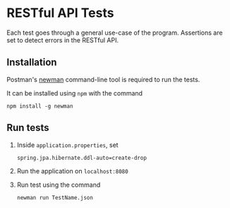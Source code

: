 # RESTful API Tests

Each test goes through a general use-case of the program. Assertions are set to detect errors in the RESTful API. 

## Installation
Postman's [newman](https://learning.postman.com/docs/running-collections/using-newman-cli/command-line-integration-with-newman/) command-line tool is required to run the tests. 

It can be installed using `npm` with the command

```npm install -g newman```

## Run tests

1. Inside `application.properties`, set

    ```spring.jpa.hibernate.ddl-auto=create-drop```

2. Run the application on `localhost:8080`

3. Run test using the command

    ```newman run TestName.json```